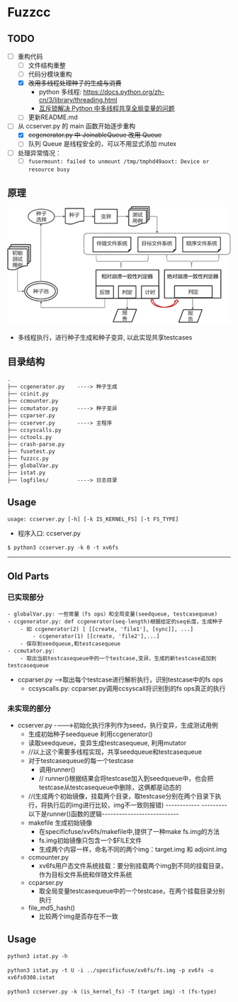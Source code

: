 # Fuzzcc

## TODO

- [ ] 重构代码
    - [ ] 文件结构重整
    - [ ] 代码分模块重构
    - [x] ~~改用多线程处理种子的生成与消费~~
        - python 多线程: https://docs.python.org/zh-cn/3/library/threading.html
        - [互斥锁解决 Python 中多线程共享全局变量的问题](https://zhuanlan.zhihu.com/p/259969195)
    - [ ] 更新README.md
- [ ] 从 ccserver.py 的 main 函数开始逐步重构
    - [x] ~~ccgenerator.py 中 JoinableQueue 改用 Queue~~
    - [ ] 队列 Queue 是线程安全的，可以不用显式添加 mutex
- [ ] 处理异常情况：
    - [ ] `fusermount: failed to unmount /tmp/tmphd49aoxt: Device or resource busy`

## 原理

![principle](principle.png)

- 多线程执行，进行种子生成和种子变异, 以此实现共享testcases

## 目录结构

```
.
├── ccgenerator.py    ----> 种子生成
├── ccinit.py
├── ccmounter.py
├── ccmutator.py      ----> 种子变异
├── ccparser.py
├── ccserver.py       ----> 主程序
├── ccsyscalls.py
├── cctools.py
├── crash-parse.py
├── fusetest.py
├── fuzzcc.py
├── globalVar.py
├── istat.py
├── logfiles/         ----> 日志目录
```

## Usage

```shell
usage: ccserver.py [-h] [-k IS_KERNEL_FS] [-t FS_TYPE]
```

- 程序入口: ccserver.py

```shell
$ python3 ccserver.py -k 0 -t xv6fs
```

---

## Old Parts

### 已实现部分


    - globalVar.py: 一些常量（fs ops）和全局变量(seedqueue, testcasequeue)
    - ccgenerator.py: def ccgenerator(seq-length)根据给定的seq长度，生成种子
        - 如 ccgenerator(2) [ [[create, 'file1'], [sync]], ...]
            - ccgenerator(1) [[create, 'file2'],...]
        - 保存到seedqueue,和testcasequeue
    - ccmutator.py: 
        - 取出当前testcasequeue中的一个testcase,变异，生成的新testcase追加到testcasequeue

- ccparser.py -->取出每个testcase进行解析执行，识别testcase中的fs ops
    - ccsyscalls.py: ccparser.py调用ccsyscall将识别到的fs ops真正的执行

### 未实现的部分
- ccserver.py ---->初始化执行序列作为seed，执行变异，生成测试用例
    - 生成初始种子seedqueue 利用ccgenerator() 
    - 读取seedqueue，变异生成testcasequeue, 利用mutator
    - //以上这个需要多线程实现，共享seedqueue和testcasequeue
    - 对于testcasequeue的每一个testcase
      - 调用runner()
      - // runner()根据结果会将testcase加入到seedqueue中，也会把testcase从testcasequeue中删除，这俩都是动态的  
    - //(生成两个初始镜像，挂载两个目录，取testcase分别在两个目录下执行，将执行后的img进行比较，img不一致则报错)
    ------------ --------- 以下是runner()函数的逻辑---------------------------
    - makefile 生成初始镜像
        - 在specificfuse/xv6fs/makefile中,提供了一种make fs.img的方法
        - fs.img初始镜像只包含一个$FILE文件
        - 生成两个内容一样，命名不同的两个img：target.img 和 adjoint.img
    - ccmounter.py 
        - xv6fs用户态文件系统挂载：要分别挂载两个img到不同的挂载目录，作为目标文件系统和伴随文件系统
    - ccparser.py
        - 取全局变量testcasequeue中的一个testcase，在两个挂载目录分别执行
    - file_md5_hash()
        - 比较两个img是否存在不一致


## Usage

```shell
python3 istat.py -h

python3 istat.py -t U -i ../specificfuse/xv6fs/fs.img -p xv6fs -o xv6fs0308.istat

python3 ccserver.py -k (is_kernel_fs) -T (target img) -t (fs-type) 
```

